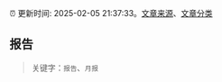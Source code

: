 :alarm_clock: 更新时间: 2025-02-05 21:37:33。[文章来源](/README.md)、[文章分类](/TAGS.md)

## 报告


> 关键字：`报告`、`月报`



